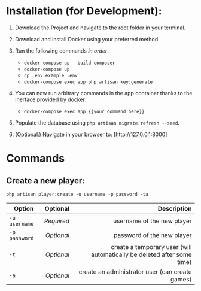 # Installation (for Development):

1. Download the Project and navigate to the root folder in your terminal.
2. Download and install Docker using your preferred method.
3. Run the following commands _in order_.

    - `docker-compose up --build composer`
    - `docker-compose up`
    - `cp .env.example .env`
    - `docker-compose exec app php artisan key:generate`

4. You can now run arbitrary commands in the app container thanks to the inerface provided by docker:

    - `docker-compose exec app {{your command here}}`

4. Populate the database using `php artisan migrate:refresh --seed`.
5. (Optional:) Navigate in your browser to: [http://127.0.0.1:8000]

# Commands

## Create a new player:

`php artisan player:create -u username -p password -ta`

| Option        |   Optional |                                                             Description |
| ------------- | ---------: | ----------------------------------------------------------------------: |
| `-u username` | _Required_ |                                              username of the new player |
| `-p password` | _Optional_ |                                              password of the new player |
| `-t`          | _Optional_ | create a temporary user (will automatically be deleted after some time) |
| `-a`          | _Optional_ |                         create an administrator user (can create games) |
